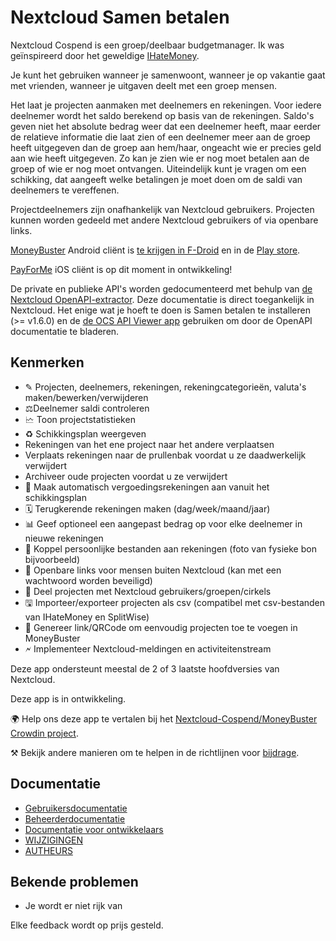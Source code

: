 # Nextcloud Samen betalen

Nextcloud Cospend is een groep/deelbaar budgetmanager. Ik was geïnspireerd door het geweldige [IHateMoney](https://github.com/spiral-project/ihatemoney/).

Je kunt het gebruiken wanneer je samenwoont, wanneer je op vakantie gaat met vrienden, wanneer je uitgaven deelt met een groep mensen.

Het laat je projecten aanmaken met deelnemers en rekeningen. Voor iedere deelnemer wordt het saldo berekend op basis van de rekeningen. Saldo's geven niet het absolute bedrag weer dat een deelnemer heeft, maar eerder de relatieve informatie die laat zien of een deelnemer meer aan de groep heeft uitgegeven dan de groep aan hem/haar, ongeacht wie er precies geld aan wie heeft uitgegeven. Zo kan je zien wie er nog moet betalen aan de groep of wie er nog moet ontvangen. Uiteindelijk kunt je vragen om een schikking, dat aangeeft welke betalingen je moet doen om de saldi van deelnemers te vereffenen.

Projectdeelnemers zijn onafhankelijk van Nextcloud gebruikers. Projecten kunnen worden gedeeld met andere Nextcloud gebruikers of via openbare links.

[MoneyBuster](https://gitlab.com/eneiluj/moneybuster) Android cliënt is [te krijgen in F-Droid](https://f-droid.org/packages/net.eneiluj.moneybuster/) en in de [Play store](https://play.google.com/store/apps/details?id=net.eneiluj.moneybuster).

[PayForMe](https://github.com/mayflower/PayForMe) iOS cliënt is op dit moment in ontwikkeling!

De private en publieke API's worden gedocumenteerd met behulp van [de Nextcloud OpenAPI-extractor](https://github.com/nextcloud/openapi-extractor/). Deze documentatie is direct toegankelijk in Nextcloud. Het enige wat je hoeft te doen is Samen betalen te installeren (>= v1.6.0) en de [de OCS API Viewer app](https://apps.nextcloud.com/apps/ocs_api_viewer) gebruiken om door de OpenAPI documentatie te bladeren.

## Kenmerken

* ✎ Projecten, deelnemers, rekeningen, rekeningcategorieën, valuta's maken/bewerken/verwijderen
* ⚖Deelnemer saldi controleren
* 🗠 Toon projectstatistieken
* ♻ Schikkingsplan weergeven
* Rekeningen van het ene project naar het andere verplaatsen
* Verplaats rekeningen naar de prullenbak voordat u ze daadwerkelijk verwijdert
* Archiveer oude projecten voordat u ze verwijdert
* 🎇 Maak automatisch vergoedingsrekeningen aan vanuit het schikkingsplan
* 🗓 Terugkerende rekeningen maken (dag/week/maand/jaar)
* 📊 Geef optioneel een aangepast bedrag op voor elke deelnemer in nieuwe rekeningen
* 🔗 Koppel persoonlijke bestanden aan rekeningen (foto van fysieke bon bijvoorbeeld)
* 👩 Openbare links voor mensen buiten Nextcloud (kan met een wachtwoord worden beveiligd)
* 👫 Deel projecten met Nextcloud gebruikers/groepen/cirkels
* 🖫 Importeer/exporteer projecten als csv (compatibel met csv-bestanden van IHateMoney en SplitWise)
* 🔗 Genereer link/QRCode om eenvoudig projecten toe te voegen in MoneyBuster
* 🗲 Implementeer Nextcloud-meldingen en activiteitenstream

Deze app ondersteunt meestal de 2 of 3 laatste hoofdversies van Nextcloud.

Deze app is in ontwikkeling.

🌍 Help ons deze app te vertalen bij het [Nextcloud-Cospend/MoneyBuster Crowdin project](https://crowdin.com/project/moneybuster).

⚒ Bekijk andere manieren om te helpen in de richtlijnen voor [bijdrage](https://github.com/julien-nc/cospend-nc/blob/master/CONTRIBUTING.md).

## Documentatie

* [Gebruikersdocumentatie](https://github.com/julien-nc/cospend-nc/blob/master/docs/user.md)
* [Beheerderdocumentatie](https://github.com/julien-nc/cospend-nc/blob/master/docs/admin.md)
* [Documentatie voor ontwikkelaars](https://github.com/julien-nc/cospend-nc/blob/master/docs/dev.md)
* [WIJZIGINGEN](https://github.com/julien-nc/cospend-nc/blob/master/CHANGELOG.md#change-log)
* [AUTHEURS](https://github.com/julien-nc/cospend-nc/blob/master/AUTHORS.md#authors)

## Bekende problemen

* Je wordt er niet rijk van

Elke feedback wordt op prijs gesteld.

